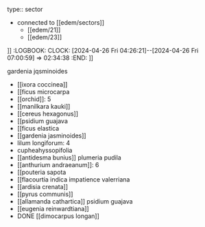 type:: sector

- connected to [[edem/sectors]]
	- [[edem/21]]
	- [[edem/23]]

]]
  :LOGBOOK:
  CLOCK: [2024-04-26 Fri 04:26:21]--[2024-04-26 Fri 07:00:59] =>  02:34:38
  :END:
]]


gardenia jqsminoides
- [[ixora coccinea]]
- [[ficus microcarpa
- [[orchid]]: 5
- [[manilkara kauki]]
- [[cereus hexagonus]]
- [[psidium guajava
- [[ficus elastica
- [[gardenia jasminoides]]
 - lilum longiforum: 4
- cupheahyssopifolia
- [[antidesma bunius]]
plumeria pudila
- [[anthurium andraeanum]]: 6
- [[pouteria sapota
- [[flacourtia indica
impatience valerriana
- [[ardisia crenata]]
- [[pyrus communis]]
- [[allamanda cathartica]]
psidium guajava
- [[eugenia reinwardtiana]]
- DONE [[dimocarpus longan]]
